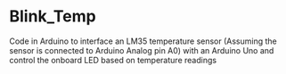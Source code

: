 # Blink_Temp
Code in Arduino to interface an LM35 temperature sensor (Assuming the sensor is connected to Arduino Analog pin A0) with an Arduino Uno and control the onboard LED based on temperature readings
